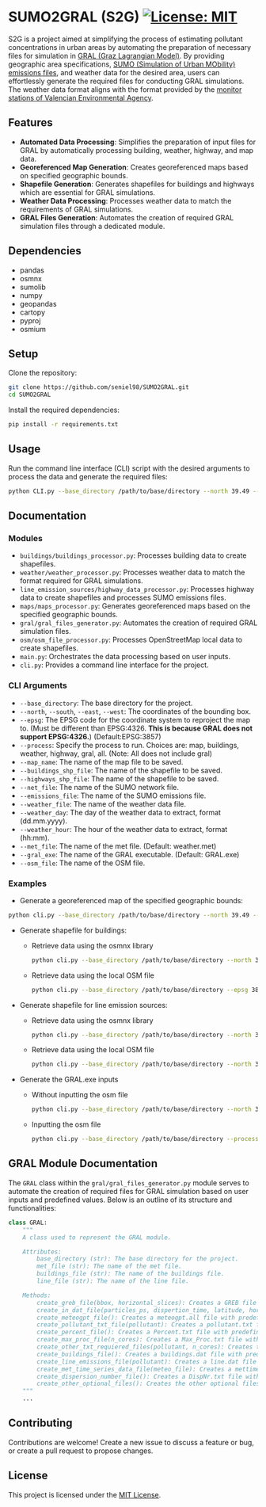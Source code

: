 # SUMO2GRAL (S2G) [![License: MIT](https://img.shields.io/badge/License-MIT-yellow.svg)](https://opensource.org/licenses/MIT)

S2G is a project aimed at simplifying the process of estimating pollutant concentrations in urban areas by automating the preparation of necessary files for simulation in [GRAL (Graz Lagrangian Model)](https://gral.tugraz.at/). By providing geographic area specifications, [SUMO (Simulation of Urban MObility) emissions files](https://sumo.dlr.de/docs/Simulation/Output/Lane-_or_Edge-based_Emissions_Measures.html), and weather data for the desired area, users can effortlessly generate the required files for conducting GRAL simulations. The weather data format aligns with the format provided by the [monitor stations of Valencian Environmental Agency](https://mediambient.gva.es/es/web/calidad-ambiental/datos-on-line).

## Features

- **Automated Data Processing**: Simplifies the preparation of input files for GRAL by automatically processing building, weather, highway, and map data.
- **Georeferenced Map Generation**: Creates georeferenced maps based on specified geographic bounds.
- **Shapefile Generation**: Generates shapefiles for buildings and highways which are essential for GRAL simulations.
- **Weather Data Processing**: Processes weather data to match the requirements of GRAL simulations.
- **GRAL Files Generation**: Automates the creation of required GRAL simulation files through a dedicated module.

## Dependencies

- pandas
- osmnx
- sumolib
- numpy
- geopandas
- cartopy
- pyproj
- osmium

## Setup

Clone the repository:

```bash
git clone https://github.com/seniel98/SUMO2GRAL.git
cd SUMO2GRAL
```

Install the required dependencies:

```bash
pip install -r requirements.txt
```

## Usage

Run the command line interface (CLI) script with the desired arguments to process the data and generate the required files:

```bash
python CLI.py --base_directory /path/to/base/directory --north 39.49 --south 39.47 --east -0.37 --west -0.39 --epsg 3857 --process all  --net_file /path/to/net/file/file.net.xml --emissions_file /path/to/edge/emissions/file/edges_emisisons_file.csv 
```

## Documentation

### Modules

- `buildings/buildings_processor.py`: Processes building data to create shapefiles.
- `weather/weather_processor.py`: Processes weather data to match the format required for GRAL simulations.
- `line_emission_sources/highway_data_processor.py`: Processes highway data to create shapefiles and processes SUMO emissions files.
- `maps/maps_processor.py`: Generates georeferenced maps based on the specified geographic bounds.
- `gral/gral_files_generator.py`: Automates the creation of required GRAL simulation files.
- `osm/osm_file_processor.py`: Processes OpenStreetMap local data to create shapefiles.
- `main.py`: Orchestrates the data processing based on user inputs.
- `cli.py`: Provides a command line interface for the project.

### CLI Arguments

- `--base_directory`: The base directory for the project.
- `--north`, `--south`, `--east`, `--west`: The coordinates of the bounding box.
- `--epsg`: The EPSG code for the coordinate system to reproject the map to. (Must be different than EPSG:4326. **This is because GRAL does not support EPSG:4326.**) (Default:EPSG:3857)
- `--process`: Specify the process to run. Choices are: map, buildings, weather, highway, gral, all. (Note: All does not include gral)
- `--map_name`: The name of the map file to be saved.
- `--buildings_shp_file`: The name of the shapefile to be saved.
- `--highways_shp_file`: The name of the shapefile to be saved.
- `--net_file`: The name of the SUMO network file.
- `--emissions_file`: The name of the SUMO emissions file.
- `--weather_file`: The name of the weather data file.
- `--weather_day`: The day of the weather data to extract, format (dd.mm.yyyy).
- `--weather_hour`: The hour of the weather data to extract, format (hh:mm).
- `--met_file`: The name of the met file. (Default: weather.met)
- `--gral_exe`: The name of the GRAL executable. (Default: GRAL.exe)
- `--osm_file`: The name of the OSM file.

### Examples

- Generate a georeferenced map of the specified geographic bounds:

```bash
python cli.py --base_directory /path/to/base/directory --north 39.49 --south 39.47 --east -0.37 --west -0.39 --epsg 3857 --process map
```

- Generate shapefile for buildings:

  - Retrieve data using the osmnx library

    ```bash
    python cli.py --base_directory /path/to/base/directory --north 39.49 --south 39.47 --east -0.37 --west -0.39 --epsg 3857 --process buildings --buildings_shp_file /path/to/buildings/shp/file/file.shp
    ```
  
  - Retrieve data using the local OSM file

    ```bash
    python cli.py --base_directory /path/to/base/directory --epsg 3857 --process buildings --osm_file /path/to/osm/file/file.osm --buildings_shp_file /path/to/buildings/shp/file/file.shp
    ```

- Generate shapefile for line emission sources:

  - Retrieve data using the osmnx library

    ```bash
    python cli.py --base_directory /path/to/base/directory --north 39.50154 --south 39.4235 --east -0.30981 --west -0.44166 --process highway --net_file /path/to/net/file/file.net.xml --emissions_file /path/to/edge/emissions/file/edges_emisisons_file.csv
    ```

  - Retrieve data using the local OSM file

    ```bash
    python cli.py --base_directory /path/to/base/directory --north 39.50154 --south 39.4235 --east -0.30981 --west -0.44166 --process highway --net_file /path/to/net/file/file.net.xml --emissions_file /path/to/edge/emissions/file/edges_emisisons_file.csv --osm_file /path/to/osm/file/file.osm --highways_shp_file /path/to/highways/shp/file/file.shp
    ```

- Generate the GRAL.exe inputs

  - Without inputting the osm file

    ```bash
    python cli.py --base_directory /path/to/base/directory --north 39.50154 --south 39.4235 --east -0.30981 --west -0.44166 --process gral --met_file /path/to/met/file/metfile.met
    ```
  
  - Inputting the osm file

    ```bash
    python cli.py --base_directory /path/to/base/directory --process gral --met_file /path/to/met/file/metfile.met --osm_file /path/to/osm/file/file.osm
    ```

## GRAL Module Documentation

The `GRAL` class within the `gral/gral_files_generator.py` module serves to automate the creation of required files for GRAL simulation based on user inputs and predefined values. Below is an outline of its structure and functionalities:

```python
class GRAL:
    """
    A class used to represent the GRAL module.

    Attributes:
        base_directory (str): The base directory for the project.
        met_file (str): The name of the met file.
        buildings_file (str): The name of the buildings file.
        line_file (str): The name of the line file.

    Methods:
        create_greb_file(bbox, horizontal_slices): Creates a GREB file with predefined values.
        create_in_dat_file(particles_ps, dispertion_time, latitude, horizontal_slices): Creates a in.dat file with predefined values.
        create_meteogpt_file(): Creates a meteogpt.all file with predefined values.
        create_pollutant_txt_file(pollutant): Creates a pollutant.txt file with predefined values.
        create_percent_file(): Creates a Percent.txt file with predefined values.
        create_max_proc_file(n_cores): Creates a Max_Proc.txt file with predefined values.
        create_other_txt_requiered_files(pollutant, n_cores): Creates the other txt requiered files with predefined values.
        create_buildings_file(): Creates a buildings.dat file with predefined values.
        create_line_emissions_file(pollutant): Creates a line.dat file with predefined values.
        create_met_time_series_data_file(meteo_file): Creates a mettimeseries.dat file with predefined values.
        create_dispersion_number_file(): Creates a DispNr.txt file with predefined values.
        create_other_optional_files(): Creates the other optional files with predefined values.
    """
    ...

```

## Contributing

Contributions are welcome! Create a new issue to discuss a feature or bug, or create a pull request to propose changes.

## License

This project is licensed under the [MIT License](LICENSE).
